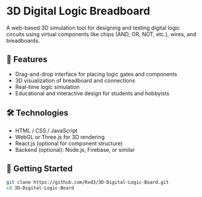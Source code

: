# 3D Digital Logic Breadboard

A web-based 3D simulation tool for designing and testing digital logic circuits using virtual components like chips (AND, OR, NOT, etc.), wires, and breadboards.

## 🌟 Features

- Drag-and-drop interface for placing logic gates and components
- 3D visualization of breadboard and connections
- Real-time logic simulation
- Educational and interactive design for students and hobbyists

## 🛠️ Technologies

- HTML / CSS / JavaScript
- WebGL or Three.js for 3D rendering
- React.js (optional for component structure)
- Backend (optional): Node.js, Firebase, or similar

## 🚀 Getting Started

```bash
git clone https://github.com/Rxd3/3D-Digital-Logic-Board.git
cd 3D-Digital-Logic-Board

